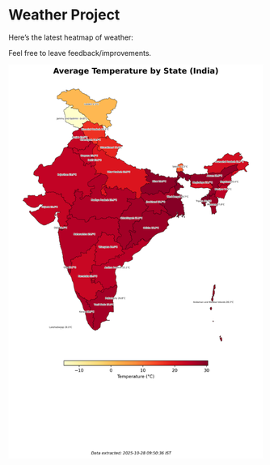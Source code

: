 # Weather Project

Here’s the latest heatmap of weather:

Feel free to leave feedback/improvements.

![India Heatmap](docs/assets/india_heatmap.png?v=004496)
